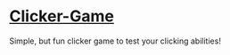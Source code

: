 # [Clicker-Game](https://clester31.github.io/Clicker-Game/)
Simple, but fun clicker game to test your clicking abilities!
